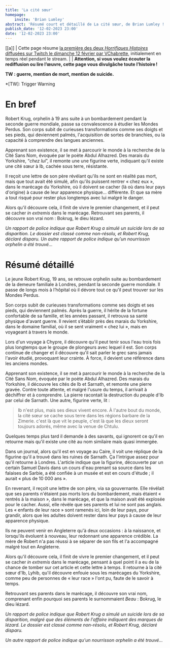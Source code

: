 ```yaml
---
title: 'La cité sœur'
homepage:
    invite: 'Brian Lumley'
abstract: 'Résumé court et détaillé de La cité sœur, de Brian Lumley !'
publish_date: '12-02-2023 23:00'
date: '12-02-2023 23:00'
---
```


[[a]]
| Cette page résume [la première des deux _Horrifiques Histoires_ diffusées sur Twitch le dimanche 12 février par VChabrette](https://www.twitch.tv/videos/1736486504?t=01h12m13s), initialement en temps réel pendant le stream.
|
| **Attention, si vous voulez écouter la rediffusion ou lire l’œuvre, cette page vous divulgâche toute l’histoire !**

**TW : guerre, mention de mort, mention de suicide.**

*[TW]: Trigger Warning

# En bref

Robert Krug, orphelin à 19 ans suite à un bombardement pendant la seconde guerre mondiale, passe sa convalescence à étudier les Mondes Perdus. Son corps subit de curieuses transformations comme ses doigts et ses pieds, qui deviennent palmés, l'acquisition de sortes de branchies, ou la capacité à comprendre des langues anciennes.

Apprenant son existence, il se met à parcourir le monde à la recherche de la Cité Sans Nom, évoquée par le poète Abdul Alhazred. Des marais du Yorkshire, “_chez lui_”, il remonte une une figurine verte, indiquant qu'il existe une cité sœur à Ib, cachée sous terre, résistante.

Il reçoit une lettre de son père révélant qu'ils ne sont en réalité pas mort, mais que tout avait été simulé, afin qu'ils puissent rentrer « chez eux », dans le marécage du Yorkshire, où il doivent se cacher (là où dans leur pays d'origine) à cause de leur apparence physique… différente. Et que sa mère a tout risqué pour rester plus longtemps avec lui malgré le danger.

Alors qu'il découvre cela, il finit de vivre le premier changement, et il peut se cacher _in extremis_ dans le marécage. Retrouvant ses parents, il découvre son vrai nom : Bokrug, le dieu lézard.

_Un rapport de police indique que Robert Krug a simulé un suicide lors de sa disparition. Le dossier est classé comme non-résolu, et Robert Krug, déclaré disparu. Un autre rapport de police indique qu'un nourrisson orphelin a été trouvé…_

# Résumé détaillé

Le jeune Robert Krug, 19 ans, se retrouve orphelin suite au bombardement de la demeure familiale à Londres, pendant la seconde guerre mondiale. Il passe de longs mois à l’hôpital où il dévore tout ce qu'il peut trouver sur les Mondes Perdus.

Son corps subit de curieuses transformations comme ses doigts et ses pieds, qui deviennent palmés. Après la guerre, il hérite de la fortune confortable de sa famille, et les années passant, il retrouva sa santé physique d'avant guerre. Il revient s’établir près des marais du Yorkshire, dans le domaine familial, où il se sent vraiment « chez lui », mais en voyageant à travers le monde.

Lors d'un voyage à Chypre, il découvre qu'il peut tenir sous l'eau trois fois plus longtemps que le groupe de plongeurs avec lequel il est. Son corps continue de changer et il découvre qu'il sait parler le grec sans jamais l'avoir étudié, provoquant leur crainte. À force, il devient une référence dans les anciens mondes.

Apprenant son existence, il se met à parcourir le monde à la recherche de la Cité Sans Nom, évoquée par le poète Abdul Alhazred. Des marais du Yorkshire, il découvre les cités de Ib et Sarnath, et remonte une pierre gravée. Contre toute attente, et malgré l'usure du temps, il arrivait à déchiffrer et à comprendre. La pierre racontait la destruction du peuple d'Ib par celui de Sarnath. Une autre, figurine verte, lit :

> Ib n'est plus, mais ses dieux vivent encore. À l'autre bout du monde, la cité sœur se cache sous terre dans les régions barbare de la Zimerie. c'est là que vit le peuple, c'est là que les dieux seront toujours adorés, même avec la venue de Chtulu.

Quelques temps plus tard il demande à des savants, qui ignorent ce qu'il en retourne mais qu'il existe une cité au nom similaire mais quasi immergée.

Dans un journal, alors qu'il est en voyage au Caire, il voit une réplique de la figurine qu'il a trouvé dans les ruines de Sarnath. Ça l'intrigue assez pour qu'il retourne à Londres. L'article indique que la figurine, découverte par un certain Samuel Davis dans un cours d'eau prenant sa source dans les falaises de Sarbie, a été confiée à un musée et est en cours d'étude ; il aurait « plus de 10 000 ans ».

En revenant, il reçoit une lettre de son père, via sa gouvernante. Elle révélait que ses parents n'étaient pas morts lors du bombardement, mais étaient « rentrés à la maison », dans le marécage, et que la maison avait été explosée pour le cacher. Aussi, elle révèle que ses parents et lui ne sont pas anglais. Les « enfants de leur race » sont ramenés ici, loin de leur pays, pour grandir, alors que les adultes doivent rester dans leur pays à cause de leur apparence physique.

Ils ne peuvent venir en Angleterre qu'à deux occasions : à la naissance, et lorsqu'ils évoluent à nouveau, leur redonnant une apparence crédible. La mère de Robert n'a pas réussi à se séparer de son fils et l'a accompagné malgré tout en Angleterre.

Alors qu'il découvre cela, il finit de vivre le premier changement, et il peut se cacher _in extremis_ dans le marécage, pensant à quel point il a eu de la chance de tomber sur cet article et cette lettre à temps. Il retourne à la cité sœur d'Ib, Lyhib, qu'il découvre enfouie sous les marécages du Yorkshire, comme peu de personnes de « leur race » l'ont pu, faute de le savoir à temps.

Retrouvant ses parents dans le marécage, il découvre son vrai nom, comprenant enfin pourquoi ses parents le surnommaient _Beau_ : Bokrug, le dieu lézard.

_Un rapport de police indique que Robert Krug a simulé un suicide lors de sa disparition, malgré que des éléments de l'affaire indiquent des marques de lézard. Le dossier est classé comme non-résolu, et Robert Krug, déclaré disparu._

_Un autre rapport de police indique qu'un nourrisson orphelin a été trouvé…_